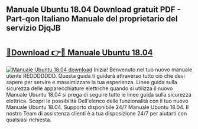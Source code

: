 ## Manuale Ubuntu 18.04 Download gratuit PDF - Part-qon Italiano Manuale del proprietario del servizio DjqJB

# <h2><a href="http://dfbtxp.blite.top/?on=Manuale+Ubuntu+18.04">🔗Download 👉🔴 Manuale Ubuntu 18.04</a></h2>

[![Manuale Ubuntu 18.04 download](https://i.imgur.com/lujVjoI.png)](http://dfbtxp.blite.top/?on=Manuale+Ubuntu+18.04)
Inizia! Benvenuto nel tuo nuovo manuale utente REDDDDDDD. Questa guida ti guiderà attraverso tutto ciò che devi sapere per servire e massimizzare la tua esperienza. Linee guida sulla sicurezza delle apparecchiature elettriche quando si utilizza il nuovo Manuale Ubuntu 18.04 si prega di seguire tutte le linee guida sulla sicurezza elettrica. Scopri le possibilità Dell'elenco delle funzionalità con il tuo nuovo Manuale Ubuntu 18.04. Supporto disponibile 24/7 Manuale Ubuntu 18.04. Il nostro Team di assistenza clienti è a tua disposizione 24/7 per aiutarti con qualsiasi richiesta.
